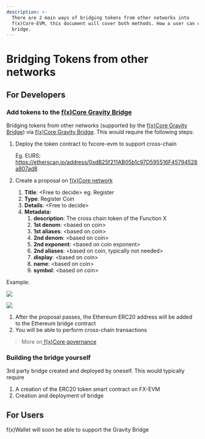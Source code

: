 ```yaml
---
description: >-
  There are 2 main ways of bridging tokens from other networks into
  f(x)Core-EVM, this document will cover both methods. How a user can use the
  bridge.
---
```


# Bridging Tokens from other networks

## For Developers

### Add tokens to the [f(x)Core Gravity Bridge](../../deploying-on-fxcore-evm/cross-chain-bridges/fxcore-gravity-bridge.md)

Bridging tokens from other networks (supported by the [f(x)Core Gravity Bridge](../../deploying-on-fxcore-evm/cross-chain-bridges/fxcore-gravity-bridge.md)) via [f(x)Core Gravity Bridge](../../deploying-on-fxcore-evm/cross-chain-bridges/fxcore-gravity-bridge.md). This would require the following steps:

1.  Deploy the token contract to fxcore-evm to support cross-chain

    Eg. EURS: https://etherscan.io/address/0xdB25f211AB05b1c97D595516F45794528a807ad8
2. Create a proposal on [f(x)Core network](https://explorer.functionx.io/fxcore/proposals)
   1. **Title**: \<Free to decide> eg. Register
   2. **Type**: Register Coin
   3. **Details**: \<Free to decide>
   4. **Metadata:**
      1. **description**: The cross chain token of the Function X
      2. **1st denom**: \<based on coin>
      3. **1st aliases**: \<based on coin>
      4. **2nd denom**: \<based on coin>
      5. **2nd exponent**: \<based on coin exponent>
      6. **2nd aliases**: \<based on coin, typically not needed>&#x20;
      7. **display**: \<based on coin>
      8. **name**: \<based on coin>
      9. **symbol**: \<based on coin>

Example:

![](../../.gitbook/assets/Register\_Coin\_Eg.png)

![](../../.gitbook/assets/Register\_Coin\_Eg2.png)

1. After the proposal passes, the Ethereum ERC20 address will be added to the Ethereum bridge contract
2. You will be able to perform cross-chain transactions

> More on[ f(x)Core governance](../../governance)

### Building the bridge yourself

3rd party bridge created and deployed by oneself. This would typically require

1. A creation of the ERC20 token smart contract on FX-EVM
2. Creation and deployment of bridge

## For Users

f(x)Wallet will soon be able to support the Gravity Bridge
